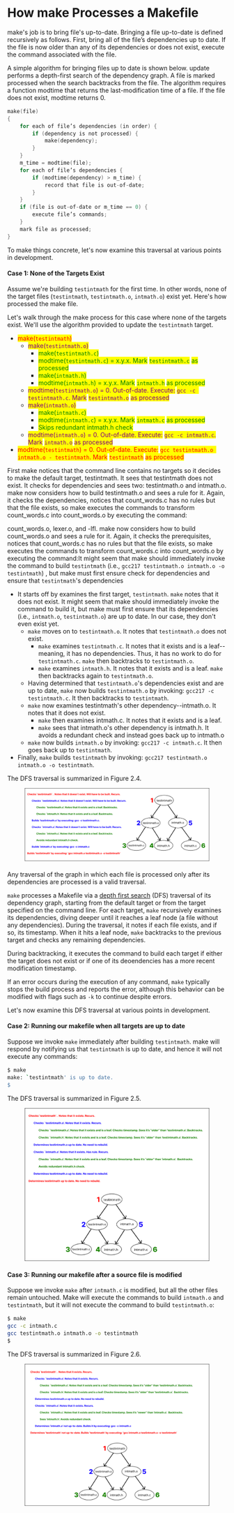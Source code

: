 # How make Processes a Makefile

make's job is to bring file's up-to-date. Bringing a file up-to-date is defined recursively as follows. First, bring all of the file’s dependencies up to date. If the file is now older than any of its dependencies or does not exist, execute the command associated with the file.

A simple algorithm for bringing files up to date is shown below. update performs a depth-first search of the dependency graph. A file is marked processed when the search backtracks from the file. The algorithm requires a function modtime that returns the last-modification time of a file. If the file does not exist, modtime returns 0.&#x20;

```c
make(file)
{
    for each of file’s dependencies (in order) {
        if (dependency is not processed) {
            make(dependency);
        }
    }
    m_time = modtime(file);
    for each of file’s dependencies {
        if (modtime(dependency) > m_time) {
            record that file is out-of-date;
        }
    }
    if (file is out-of-date or m_time == 0) {
        execute file’s commands;
    }
    mark file as processed;
}
```

To make things concrete, let's now examine this traversal at various points in development.&#x20;

#### Case 1: None of the Targets Exist

Assume we're building `testintmath` for the first time. In other words, none of the target files (`testintmath`, `testintmath.o`, `intmath.o`) exist yet. Here's how processed the make file.&#x20;





Let's walk through the make process for this case where none of the targets exist. We'll use the algorithm provided to update the `testintmath` target.





* <mark style="color:red;">make(</mark><mark style="color:red;">`testintmath`</mark><mark style="color:red;">)</mark>&#x20;
  * <mark style="color:purple;">make(</mark><mark style="color:purple;">`testintmath.o`</mark><mark style="color:purple;">)</mark>&#x20;
    * <mark style="color:green;">make(</mark><mark style="color:green;">`testintmath.c`</mark><mark style="color:green;">)</mark>&#x20;
    * <mark style="color:green;">modtime(</mark><mark style="color:green;">`testintmath.c`</mark><mark style="color:green;">) = x.y.x. Mark</mark> <mark style="color:green;"></mark><mark style="color:green;">`testintmath.c`</mark> <mark style="color:green;"></mark><mark style="color:green;">as processed</mark>
    * <mark style="color:green;">make(</mark><mark style="color:green;">`intmath.h`</mark><mark style="color:green;">)</mark>&#x20;
    * <mark style="color:green;">modtime(</mark><mark style="color:green;">`intmath.h`</mark><mark style="color:green;">) = x.y.x. Mark</mark> <mark style="color:green;"></mark><mark style="color:green;">`intmath.h`</mark> <mark style="color:green;"></mark><mark style="color:green;">as processed</mark>
  * <mark style="color:purple;">modtime(</mark><mark style="color:purple;">`testintmath.o`</mark><mark style="color:purple;">) = 0. Out-of-date. Execute:</mark> <mark style="color:purple;"></mark><mark style="color:purple;">`gcc -c testintmath.c`</mark><mark style="color:purple;">. Mark</mark> <mark style="color:purple;"></mark><mark style="color:purple;">`testintmath.o`</mark> <mark style="color:purple;"></mark><mark style="color:purple;">as processed</mark>
  * <mark style="color:purple;">make(</mark><mark style="color:purple;">`intmath.o`</mark><mark style="color:purple;">)</mark>&#x20;
    * <mark style="color:green;">make(</mark><mark style="color:green;">`intmath.c`</mark><mark style="color:green;">)</mark>&#x20;
    * <mark style="color:green;">modtime(</mark><mark style="color:green;">`intmath.c`</mark><mark style="color:green;">) = x.y.x. Mark</mark> <mark style="color:green;"></mark><mark style="color:green;">`intmath.c`</mark> <mark style="color:green;"></mark><mark style="color:green;">as processed</mark>
    * <mark style="color:green;">Skips redundant intmath.h check</mark>
  * <mark style="color:purple;">modtime(</mark><mark style="color:purple;">`intmath.o`</mark><mark style="color:purple;">) = 0. Out-of-date. Execute:</mark> <mark style="color:purple;"></mark><mark style="color:purple;">`gcc -c intmath.c`</mark><mark style="color:purple;">. Mark</mark> <mark style="color:purple;"></mark><mark style="color:purple;">`intmath.o`</mark> <mark style="color:purple;"></mark><mark style="color:purple;">as processed</mark>
* <mark style="color:red;">modtime(</mark><mark style="color:red;">`testintmath`</mark><mark style="color:red;">) = 0. Out-of-date. Execute:</mark> <mark style="color:red;"></mark><mark style="color:red;">`gcc testintmath.o intmath.o - testintmath`</mark><mark style="color:red;">. Mark</mark> <mark style="color:red;"></mark><mark style="color:red;">`testintmath`</mark> <mark style="color:red;"></mark><mark style="color:red;">as processed</mark>



First make notices that the command line contains no targets so it decides to make the default target, testintmath. It sees that testintmath does not exist. It checks for dependencies and sees two: testintmath.o and intmath.o. make now considers how to build testintmath.o and sees a rule for it. Again, it checks the dependencies, notices that count\_words.c has no rules but that the file exists, so make executes the commands to transform count\_words.c into count\_words.o by executing the command:



count\_words.o, lexer.o, and -lfl. make now considers how to build count\_words.o and sees a rule for it. Again, it checks the prerequisites, notices that count\_words.c has no rules but that the file exists, so make executes the commands to transform count\_words.c into count\_words.o by executing the command:It might seem that make should immediately invoke the command to build `testintmath` (i.e., `gcc217 testintmath.o intmath.o -o testintmath`) , but make must first ensure check for dependencies and ensure that `testintmath`'s dependencies&#x20;

* It starts off by examines the first target, `testintmath`. `make` notes that it does not exist. It might seem that make should immediately invoke the command to build it, but make must first ensure that its dependencies (i.e., `intmath.o`, `testintmath.o`) are up to date. In our case, they don't even exist yet.
  * `make` moves on to `testintmath.o`. It notes that `testintmath.o` does not exist.
    * `make` examines `testintmath.c`. It notes that it exists and is a leaf--meaning, it has no dependencies. Thus, it has no work to do for `testintmath.c`. `make` then backtracks to `testintmath.o`.
    * `make` examines `intmath.h`. It notes that it exists and is a leaf. `make` then backtracks again to `testintmath.o`.
  * Having determined that `testintmath.o`'s dependencies exist and are up to date, `make` now builds `testintmath.o` by invoking: `gcc217 -c testintmath.c`. It then backtracks to `testintmath`.
  * `make` now examines testintmath's other dependency--intmath.o. It notes that it does not exist.
    * `make` then examines intmath.c. It notes that it exists and is a leaf.
    * `make` sees that intmath.o's other dependency is intmath.h. It avoids a redundant check and instead goes back up to intmath.o
  * `make` now builds `intmath.o` by invoking: `gcc217 -c intmath.c`. It then goes back up to `testintmath`.
* Finally, `make` builds `testintmath` by invoking: `gcc217 testintmath.o intmath.o -o testintmath`.

The DFS traversal is summarized in Figure 2.4.

<figure><img src="../.gitbook/assets/Group 66 (7).png" alt=""><figcaption></figcaption></figure>

Any traversal of the graph in which each file is processed only after its dependencies are processed is a valid traversal.

`make` processes a Makefile via a [depth first search](https://en.wikipedia.org/wiki/Depth-first\_search) (DFS) traversal of its dependency graph, starting from the default target or from the target specified on the command line. For each target, `make` recursively examines its dependencies, diving deeper until it reaches a leaf node (a file without any dependencies). During the traversal, it notes if each file exists, and if so, its timestamp. When it hits a leaf node, `make` backtracks to the previous target and checks any remaining dependencies.

During backtracking, it executes the command to build each target if either the target does not exist or if one of its deoendencies has a more recent modification timestamp.



If an error occurs during the execution of any command, `make` typically stops the build process and reports the error, although this behavior can be modified with flags such as `-k` to continue despite errors.

Let's now examine this DFS traversal at various points in development.

#### Case 2: Running our makefile when all targets are up to date

Suppose we invoke `make` immediately after building `testintmath`. make will respond by notifying us that `testintmath` is up to date, and hence it will not execute any commands:

```bash
$ make
make: `testintmath' is up to date.
$
```

The DFS traversal is summarized in Figure 2.5.

<figure><img src="../.gitbook/assets/Group 67 (2).png" alt=""><figcaption></figcaption></figure>

#### Case 3: Running our makefile after a source file is modified

Suppose we invoke `make` after `intmath.c` is modified, but all the other files remain untouched. Make will execute the commands to build `intmath.o` and `testintmath`, but it will not execute the command to build `testintmath.o`:

```bash
$ make
gcc -c intmath.c
gcc testintmath.o intmath.o -o testintmath
$
```

The DFS traversal is summarized in Figure 2.6.

<figure><img src="../.gitbook/assets/Group 68 (4) (1).png" alt=""><figcaption></figcaption></figure>
